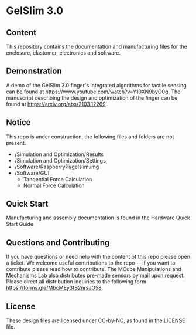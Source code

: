 # GelSlim 3.0

## Content 
This repository contains the documentation and manufacturing files for the enclosure, elastomer, electronics and software.

## Demonstration
A demo of the GelSlim 3.0 finger's integrated algorithms for tactile sensing can be found at https://www.youtube.com/watch?v=Y10XN9byO0g. The manuscript describing the design and optimization of the finger can be found at https://arxiv.org/abs/2103.12269.

## Notice
This repo is under construction, the following files and folders are not present.
- /Simulation and Optimization/Results
- /Simulation and Optimization/Settings
- /Software/RaspberryPi/gelslim.img
- /Software/GUI 
  - Tangential Force Calculation
  - Normal Force Calculation

## Quick Start
Manufacturing and assembly documentation is found in the Hardware Quick Start Guide

## Questions and Contributing
If you have questions or need help with the content of this repo please open a ticket. We welcome useful contributions to the repo -- if you want to contribute please read how to contribute. The MCube Manipulations and Mechanisms Lab also distributes pre-made sensors by mail upon request. Please direct all distribution inquiries to the following form https://forms.gle/MbcMEy3fS2nrsJG58.

## License
These design files are licensed under CC-by-NC, as found in the LICENSE file.
